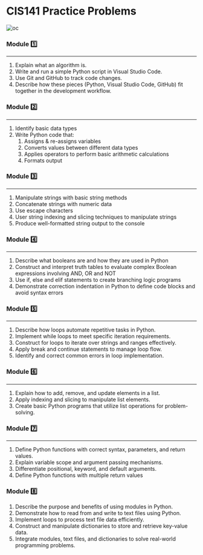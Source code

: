 # CIS141 Practice Problems
![oc](https://github.com/user-attachments/assets/4c29c253-7602-43ee-af53-9894d75e91e6)

### Module :one:
***
1. Explain what an algorithm is.
2. Write and run a simple Python script in Visual Studio Code.
3. Use Git and GitHub to track code changes.
4. Describe how these pieces (Python, Visual Studio Code, GitHub) fit together in the development workflow.

### Module 2️⃣
***
1. Identify basic data types
2. Write Python code that:
    1. Assigns & re-assigns variables
    2. Converts values between different data types
    3. Applies operators to perform basic arithmetic calculations
    4. Formats output

### Module 3️⃣
***
1. Manipulate strings with basic string methods
2. Concatenate strings with numeric data
3. Use escape characters
4. User string indexing and slicing techniques to manipulate strings
5. Produce well-formatted string output to the console

### Module 4️⃣
***
1. Describe what booleans are and how they are used in Python
2. Construct and interpret truth tables to evaluate complex Boolean expressions involving AND, OR and NOT
3. Use if, else and elif statements to create branching logic programs
4. Demonstrate correction indentation in Python to define code blocks and avoid syntax errors

### Module 5️⃣
***
1. Describe how loops automate repetitive tasks in Python.
2. Implement while loops to meet specific iteration requirements.
3. Construct for loops to iterate over strings and ranges effectively.
4. Apply break and continue statements to manage loop flow.
5. Identify and correct common errors in loop implementation.

### Module 6️⃣
***
1. Explain how to add, remove, and update elements in a list.
2. Apply indexing and slicing to manipulate list elements.
3. Create basic Python programs that utilize list operations for problem-solving.

### Module 7️⃣
***
1. Define Python functions with correct syntax, parameters, and return values.
2. Explain variable scope and argument passing mechanisms.
3. Differentiate positional, keyword, and default arguments.
4. Define Python functions with multiple return values

### Module 8️⃣
1. Describe the purpose and benefits of using modules in Python.
2. Demonstrate how to read from and write to text files using Python.
3. Implement loops to process text file data efficiently.
4. Construct and manipulate dictionaries to store and retrieve key-value data.
5. Integrate modules, text files, and dictionaries to solve real-world programming problems.

